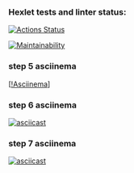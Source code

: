### Hexlet tests and linter status:
[![Actions Status](https://github.com/reyzi26/python-project-49/actions/workflows/hexlet-check.yml/badge.svg)](https://github.com/reyzi26/python-project-49/actions)


[![Maintainability](https://api.codeclimate.com/v1/badges/c81e6189c284a07bac4e/maintainability)](https://codeclimate.com/github/reyzi26/python-project-49/maintainability)

### step 5 asciinema
[[!Asciinema](https://asciinema.org/connect/1010b710-e886-4423-b479-d6877cfdac91)]

### step 6 asciinema
[![asciicast](https://asciinema.org/a/ltYPqwRm3wS2SYKQv949CXIqr.svg)](https://asciinema.org/a/ltYPqwRm3wS2SYKQv949CXIqr)

### step 7 asciinema
[![asciicast](https://asciinema.org/a/LOem197SiVGHdbUdTCYA4SRQ3.svg)](https://asciinema.org/a/LOem197SiVGHdbUdTCYA4SRQ3)